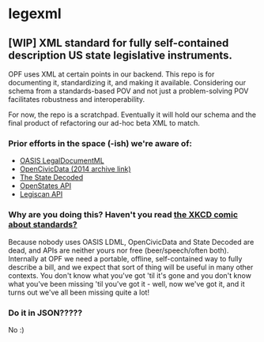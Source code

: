 # legexml

## [WIP] XML standard for fully self-contained description US state legislative instruments.
OPF uses XML at certain points in our backend. This repo is for documenting it, standardizing it, and making it available. Considering our schema from a standards-based POV and not just a problem-solving POV facilitates robustness and interoperability.  

For now, the repo is a scratchpad. Eventually it will hold our schema and the final product of refactoring our ad-hoc beta XML to match.

### Prior efforts in the space (-ish) we're aware of:
* [OASIS LegalDocumentML](https://www.oasis-open.org/committees/tc_home.php?wg_abbrev=legaldocml)
* [OpenCivicData (2014 archive link)](https://web.archive.org/web/20140707131451/https://opencivicdata.org/)
* [The State Decoded](https://github.com/statedecoded/statedecoded/releases/tag/1.0)
* [OpenStates API](https://docs.openstates.org/data/)
* [Legiscan API](https://legiscan.com/gaits/documentation/legiscan)


### Why are you doing this? Haven't you read [the XKCD comic about standards?](https://xkcd.com/927/)

Because nobody uses OASIS LDML, OpenCivicData and State Decoded are dead, and APIs are neither yours nor free (beer/speech/often both). Internally at OPF we need a portable, offline, self-contained way to fully describe a bill, and we expect that sort of thing will be useful in many other contexts. You don't know what you've got 'til it's gone and you don't know what you've been missing 'til you've got it - well, now we've got it, and it turns out we've all been missing quite a lot! 

### Do it in JSON?????

No :)